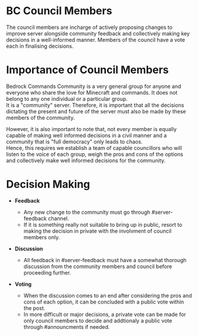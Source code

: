 # BC Council Members

The council members are incharge of actively proposing changes to improve server alongside community feedback and collectively making key decisions in a well-informed manner. Members of the council have a vote each in finalising decisions.

# Importance of Council Members

Bedrock Commands Community is a very general group for anyone and everyone who share the love for Minecraft and commands. It does not belong to any one individual or a particular group.<br>
It is a "community" server. Therefore, it is important that all the decisions dictating the present and future of the server must also be made by these members of the community.

However, it is also important to note that, not every member is equally capable of making well informed decisions in a civil manner and a community that is "full democracy" only leads to chaos.<br>
Hence, this requires we establish a team of capable councillors who will listen to the voice of each group, weigh the pros and cons of the options and collectively make well informed decisions for the community.

# Decision Making

- **Feedback**
    - Any new change to the community must go through #server-feedback channel.
    - If it is something really not suitable to bring up in public, resort to making the decision in private with the involvment of council members only.

- **Discussion**
    - All feedback in #server-feedback must have a somewhat thorough discussion from the community members and council before proceeding further.

- **Voting**
    - When the discussion comes to an end after considering the pros and cons of each option, it can be concluded with a public vote within the post.
    - In more difficult or major decisions, a private vote can be made for only council members to decide and addtionaly a public vote through #announcments if needed. 
